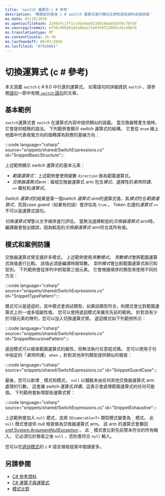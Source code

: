```yaml
---
title: 'switch 運算式-c # 參考'
description: '瞭解如何使用 c # switch 運算式進行模式比對和其他資料自我檢查'
ms.date: 03/19/2020
ms.openlocfilehash: 2249afc1ff1cc81e9ad423d910ebb95df8c787d4
ms.sourcegitcommit: ef50c99928183a0bba75e07b9f22895cd4c480f8
ms.translationtype: MT
ms.contentlocale: zh-TW
ms.lasthandoff: 08/07/2020
ms.locfileid: "87916661"
---
```

# <a name="switch-expression-c-reference"></a>切換運算式 (c # 參考) 

本文涵蓋 `switch` c # 8.0 中引進的運算式。 如需語句的詳細資訊 `switch` ，請參閱[語句](../keywords/index.md)一節中有關[ `switch` 語句](../keywords/switch.md)的文章。

## <a name="basic-example"></a>基本範例

`switch`運算式會 `switch` 在運算式內容中提供類似的語義。 當交換器臂產生值時，它會提供精簡的語法。 下列範例會顯示 switch 運算式的結構。 它會從 `enum` 線上地圖中代表視覺方向的值轉譯為對應的基線方向：

:::code language="csharp" source="snippets/shared/SwitchExpressions.cs" id="SnippetBasicStructure":::

上述範例顯示 switch 運算式的基本元素：

- *範圍運算式*：上述範例會使用變數 `direction` 做為範圍運算式。
- *交換器運算式*arm：每個交換器運算式 arm 包含*模式*、選擇性的*案例防護*、 `=>` 權杖和*運算式*。

*Switch 運算式*的結果是第一個*switch 運算式 arm*的運算式值，其*模式*符合*範圍運算式*，而其*case guard*（如果有的話）會評估為 `true` 。 Token 右邊的*運算式* `=>` 不可以是運算式語句。

*切換運算式臂*會以文字順序進行評估。 當無法選擇較低的*交換器運算式 arm*時，編譯器會發出錯誤，因為較高的*交換器運算式 arm*符合其所有值。

## <a name="patterns-and-case-guards"></a>模式和案例防護

交換器運算式臂支援許多模式。 上述範例使用*常數模式*。 *常數模式*會將範圍運算式與值進行比較。 該值必須是編譯時期常數。 *型別模式*會比較範圍運算式與已知型別。 下列範例會從序列中抓取第三個元素。 它會根據順序的類型來使用不同的方法：

:::code language="csharp" source="snippets/shared/SwitchExpressions.cs" id="SnippetTypePattern":::

模式可以是遞迴的，其中模式會測試類型，如果該類型符合，則模式會比對範圍運算式上的一或多個屬性值。 您可以使用遞迴模式來擴充先前的範例。 針對具有少於3個元素的陣列，您可以加入切換運算式臂。 遞迴模式如下列範例所示：

:::code language="csharp" source="snippets/shared/SwitchExpressions.cs" id="SnippetRecursivePattern":::

遞迴模式可以檢查範圍運算式的屬性，但無法執行任意程式碼。 您可以使用子句中指定的「*案例防護*」 `when` ，針對其他序列類型提供類似的檢查：

:::code language="csharp" source="snippets/shared/SwitchExpressions.cs" id="SnippetGuardCase":::

最後，您可以新增 `_` 模式和模式， `null` 以攔截未由任何其他交換器運算式 arm 處理的引數。 這會讓 switch 運算式*詳盡*，這表示會處理範圍運算式的任何可能值。 下列範例會新增那些運算式臂：

:::code language="csharp" source="snippets/shared/SwitchExpressions.cs" id="SnippetExhaustive":::

上述範例會加入 `null` 模式，並將 `IEnumerable<T>` 類型模式變更為 `_` 模式。 此 `null` 模式會提供 null 檢查做為交換器運算式 arm。 該 arm 的運算式會擲回 <xref:System.ArgumentNullException> 。 此 `_` 模式會比對先前臂未符合的所有輸入。 它必須位於檢查之後 `null` ，否則會符合 `null` 輸入。

您可以在[遞迴模式](~/_csharplang/proposals/csharp-8.0/patterns.md#switch-expression)的 c # 語言規格提案中閱讀更多。

## <a name="see-also"></a>另請參閱

- [C# 參考資料](../index.md)
- [C# 運算子與運算式](index.md)
- [模式比對](../../pattern-matching.md)
